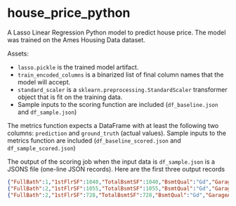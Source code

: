 # house_price_python

A Lasso Linear Regression Python model to predict house price.
The model was trained on the Ames Housing Data dataset.


Assets:
- `lasso.pickle` is the trained model artifact.
- `train_encoded_columns` is a binarized list of final column names that the model will accept.
- `standard_scaler` is a `sklearn.preprocessing.StandardScaler` transformer object that is fit on the training data.  
- Sample inputs to the scoring function are included (`df_baseline.json` and `df_sample.json`)

The metrics function expects a DataFrame with at least the following two columns: `prediction` and `ground_truth` (actual values).
Sample inputs to the metrics function are included (`df_baseline_scored.json` and `df_sample_scored.json`)

The output of the scoring job when the input data is `df_sample.json` is a JSONS file (one-line JSON records). Here are the first three output records
```json
{"FullBath":1,"1stFlrSF":1040,"TotalBsmtSF":1040,"BsmtQual":"Gd","GarageArea":576,"GarageCars":2,"KitchenQual":"Gd","ExterQual":"TA","GrLivArea":1040,"OverallQual":5,"ground_truth":152000,"prediction":148658.460602766}
{"FullBath":2,"1stFlrSF":1055,"TotalBsmtSF":1055,"BsmtQual":"Gd","GarageArea":462,"GarageCars":2,"KitchenQual":"Gd","ExterQual":"Gd","GrLivArea":1845,"OverallQual":6,"ground_truth":189000,"prediction":193698.3182707051}
{"FullBath":2,"1stFlrSF":728,"TotalBsmtSF":728,"BsmtQual":"Gd","GarageArea":429,"GarageCars":2,"KitchenQual":"TA","ExterQual":"Gd","GrLivArea":1456,"OverallQual":6,"ground_truth":172785,"prediction":163408.0352850238}
```
